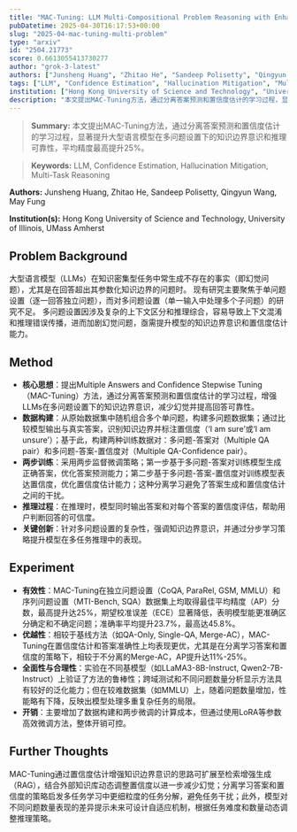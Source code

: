 ```yaml
---
title: "MAC-Tuning: LLM Multi-Compositional Problem Reasoning with Enhanced Knowledge Boundary Awareness"
pubDatetime: 2025-04-30T16:17:53+00:00
slug: "2025-04-mac-tuning-multi-problem"
type: "arxiv"
id: "2504.21773"
score: 0.6613055413730277
author: "grok-3-latest"
authors: ["Junsheng Huang", "Zhitao He", "Sandeep Polisetty", "Qingyun Wang", "May Fung"]
tags: ["LLM", "Confidence Estimation", "Hallucination Mitigation", "Multi-Task Reasoning"]
institution: ["Hong Kong University of Science and Technology", "University of Illinois", "UMass Amherst"]
description: "本文提出MAC-Tuning方法，通过分离答案预测和置信度估计的学习过程，显著提升大型语言模型在多问题设置下的知识边界意识和推理可靠性，平均精度最高提升25%。"
---
```


> **Summary:** 本文提出MAC-Tuning方法，通过分离答案预测和置信度估计的学习过程，显著提升大型语言模型在多问题设置下的知识边界意识和推理可靠性，平均精度最高提升25%。 

> **Keywords:** LLM, Confidence Estimation, Hallucination Mitigation, Multi-Task Reasoning

**Authors:** Junsheng Huang, Zhitao He, Sandeep Polisetty, Qingyun Wang, May Fung

**Institution(s):** Hong Kong University of Science and Technology, University of Illinois, UMass Amherst


## Problem Background

大型语言模型（LLMs）在知识密集型任务中常生成不存在的事实（即幻觉问题），尤其是在回答超出其参数化知识边界的问题时。
现有研究主要聚焦于单问题设置（逐一回答独立问题），而对多问题设置（单一输入中处理多个子问题）的研究不足。
多问题设置因涉及复杂的上下文区分和推理综合，容易导致上下文混淆和推理错误传播，进而加剧幻觉问题，亟需提升模型的知识边界意识和置信度估计能力。

## Method

*   **核心思想**：提出Multiple Answers and Confidence Stepwise Tuning（MAC-Tuning）方法，通过分离答案预测和置信度估计的学习过程，增强LLMs在多问题设置下的知识边界意识，减少幻觉并提高回答可靠性。
*   **数据构建**：从原始数据集中随机组合多个单问题，构建多问题数据集；通过比较模型输出与真实答案，识别知识边界并标注置信度（‘I am sure’或‘I am unsure’）；基于此，构建两种训练数据对：多问题-答案对（Multiple QA pair）和多问题-答案-置信度对（Multiple QA-Confidence pair）。
*   **两步训练**：采用两步监督微调策略；第一步基于多问题-答案对训练模型生成正确答案，优化答案预测能力；第二步基于多问题-答案-置信度对训练模型表达置信度，优化置信度估计能力；这种分离学习避免了答案生成和置信度估计之间的干扰。
*   **推理过程**：在推理时，模型同时输出答案和对每个答案的置信度评估，帮助用户判断回答的可信度。
*   **关键创新**：针对多问题设置的复杂性，强调知识边界意识，并通过分步学习策略提升模型在多任务推理中的表现。

## Experiment

*   **有效性**：MAC-Tuning在独立问题设置（CoQA, ParaRel, GSM, MMLU）和序列问题设置（MTI-Bench, SQA）数据集上均取得最佳平均精度（AP）分数，最高提升达25%，期望校准误差（ECE）显著降低，表明模型能更准确区分确定和不确定问题；准确率平均提升23.7%，最高达45.8%。
*   **优越性**：相较于基线方法（如QA-Only, Single-QA, Merge-AC），MAC-Tuning在置信度估计和答案准确性上均表现更优，尤其是在分离学习答案和置信度的策略下，相较于不分离的Merge-AC，AP提升达11%-25%。
*   **全面性与合理性**：实验在不同基模型（如LLaMA3-8B-Instruct, Qwen2-7B-Instruct）上验证了方法的鲁棒性；跨域测试和不同问题数量分析显示方法具有较好的泛化能力；但在较难数据集（如MMLU）上，随着问题数量增加，性能略有下降，反映出模型处理多重复杂任务的局限。
*   **开销**：主要增加了数据构建和两步微调的计算成本，但通过使用LoRA等参数高效微调方法，整体开销可控。

## Further Thoughts

MAC-Tuning通过置信度估计增强知识边界意识的思路可扩展至检索增强生成（RAG），结合外部知识库动态调整置信度以进一步减少幻觉；分离学习答案和置信度的策略启发多任务学习中更细粒度的任务分解，避免任务干扰；此外，模型对不同问题数量表现的差异提示未来可设计自适应机制，根据任务难度和数量动态调整推理策略。